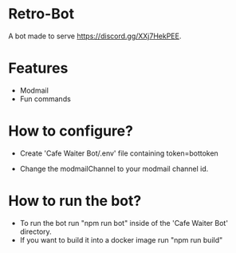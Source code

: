 # Retro-Bot

A bot made to serve https://discord.gg/XXj7HekPEE.

# Features

- Modmail
- Fun commands

# How to configure?

- Create 'Cafe Waiter Bot/.env' file containing
token=bottoken

- Change the modmailChannel to your modmail channel id.

# How to run the bot?

- To run the bot run "npm run bot" inside of the 'Cafe Waiter Bot' directory.
- If you want to build it into a docker image run "npm run build"
